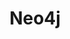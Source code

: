 ---
title: Neo4j
isOfficial: true
categories:
  - nosql-database
docs:
  - id: java
    url: https://www.testcontainers.org/modules/databases/neo4j/
    example: |
      ```java
      var neo4j = new Neo4jContainer<>(DockerImageName.parse("neo4j:4.4"));
      neo4j.start();
      ```
  - id: go
    url: https://golang.testcontainers.org/modules/neo4j/
    example: |
      ```go
      container, err := neo4j.StartContainer(ctx,
        neo4j.WithAdminPassword("letmein!"),
        neo4j.WithLabsPlugin(neo4j.Apoc),
      )
      ```
  - id: dotnet
    url: https://dotnet.testcontainers.org/modules/
    example: |
      ```csharp
      var neo4jContainer = new Neo4jBuilder().Build();
      await neo4jContainer.StartAsync();
      ```
  - id: nodejs
    url: https://node.testcontainers.org/modules/neo4j/
    example: |
      ```javascript
      const container = await new Neo4jContainer().start();
      ```
description: |
  Neo4j is a highly scalable open source graph database management system.
---